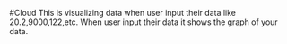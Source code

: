 #Cloud
This is visualizing data when user input their data like 20.2,9000,122,etc.
When user input their data it shows the graph of your data.
